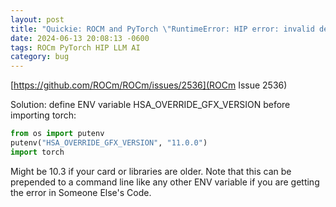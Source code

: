 ```yaml
---
layout: post
title: "Quickie: ROCM and PyTorch \"RuntimeError: HIP error: invalid device function\""
date: 2024-06-13 20:08:13 -0600
tags: ROCm PyTorch HIP LLM AI
category: bug
---
```

[https://github.com/ROCm/ROCm/issues/2536](ROCm Issue 2536)


Solution: define ENV variable HSA_OVERRIDE_GFX_VERSION before importing torch:
```python
from os import putenv
putenv("HSA_OVERRIDE_GFX_VERSION", "11.0.0")
import torch
```

Might be 10.3 if your card or libraries are older. Note that this can be prepended to a command line like any other ENV variable if you are getting the error in Someone Else's Code.
